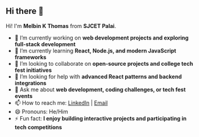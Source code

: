 ## Hi there 👋

<!--
**melbinkthomas/melbinkthomas** is a ✨ _special_ ✨ repository because its `README.md` (this file) appears on your GitHub profile.
-->

Hi! I'm **Melbin K Thomas** from **SJCET Palai**.  

- 🔭 I’m currently working on **web development projects and exploring full-stack development**  
- 🌱 I’m currently learning **React, Node.js, and modern JavaScript frameworks**  
- 👯 I’m looking to collaborate on **open-source projects and college tech fest initiatives**  
- 🤔 I’m looking for help with **advanced React patterns and backend integrations**  
- 💬 Ask me about **web development, coding challenges, or tech fest events**  
- 📫 How to reach me: [LinkedIn](https://www.linkedin.com/in/melbin-k-thomas/) | [Email](mailto:example@example.com)  
- 😄 Pronouns: He/Him  
- ⚡ Fun fact: **I enjoy building interactive projects and participating in tech competitions**  
